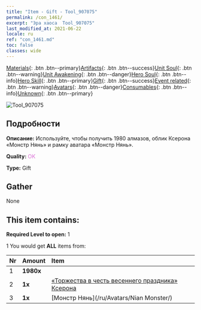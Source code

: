 ```yaml
---
title: "Item - Gift - Tool_907075"
permalink: /con_1461/
excerpt: "Эра хаоса  Tool_907075"
last_modified_at: 2021-06-22
locale: ru
ref: "con_1461.md"
toc: false
classes: wide
---
```

 [Materials](/ItemsRU/){: .btn .btn--primary}[Artifacts](/ItemsRU/Artifacts/){: .btn .btn--success}[Unit Soul](/ItemsRU/UnitSoul/){: .btn .btn--warning}[Unit Awakening](/ItemsRU/UnitAwakening/){: .btn .btn--danger}[Hero Soul](/ItemsRU/HeroSoul/){: .btn .btn--info}[Hero Skill](/ItemsRU/HeroSkill/){: .btn .btn--primary}[Gift](/ItemsRU/Gift/){: .btn .btn--success}[Event related](/ItemsRU/Events/){: .btn .btn--warning}[Avatars](/ItemsRU/Avatars/){: .btn .btn--danger}[Consumables](/ItemsRU/Consumables/){: .btn .btn--info}[Unknown](/ItemsRU/Unknown/){: .btn .btn--primary}

 ![Tool_907075](/images/t/i_907075.png)

## Подробности
 **Описание:** Используйте, чтобы получить 1980 алмазов, облик Ксерона «Монстр Нянь» и рамку аватара «Монстр Нянь».

 **Quality:** <span style="color: #DA70D6">OK</span>

 **Type:** Gift

## Gather

  None

## This item contains:

 **Required Level to open:** 1

 1 You would get **ALL** items  from:

  | Nr | Amount |     Item    |
  |:---|:-------|:------------|
  | 1 |  **1980x** | <i class="fas fa-gem"/> |  | 
  | 2 |  **1x** | [«Торжества в честь весеннего праздника» Ксерона](/ItemsRU/con_1063/) |  | 
  | 3 |  **1x** | [Монстр Нянь](/ru/Avatars/Nian Monster/) |  | 
